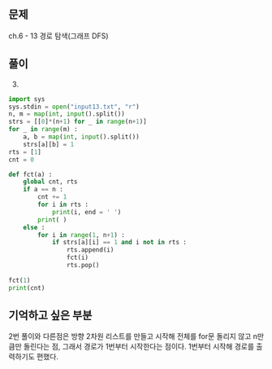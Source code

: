 ## 문제  
ch.6 - 13
경로 탐색(그래프 DFS)

## 풀이
3. 
```python
import sys
sys.stdin = open("input13.txt", "r")
n, m = map(int, input().split())
strs = [[0]*(n+1) for _ in range(n+1)]
for _ in range(m) :
    a, b = map(int, input().split())
    strs[a][b] = 1
rts = [1]
cnt = 0

def fct(a) :
    global cnt, rts
    if a == n :
        cnt += 1
        for i in rts :
            print(i, end = ' ')
        print( )
    else :
        for i in range(1, n+1) :
            if strs[a][i] == 1 and i not in rts :
                rts.append(i)
                fct(i)
                rts.pop()
                
fct(1)
print(cnt)
```

## 기억하고 싶은 부분
2번 풀이와 다른점은 방향 2차원 리스트를 만들고 시작해 전체를 for문 돌리지 않고 n만큼만 돌린다는 점, 그래서 경로가 1번부터 시작한다는 점이다.
1번부터 시작해 경로를 출력하기도 편했다.
